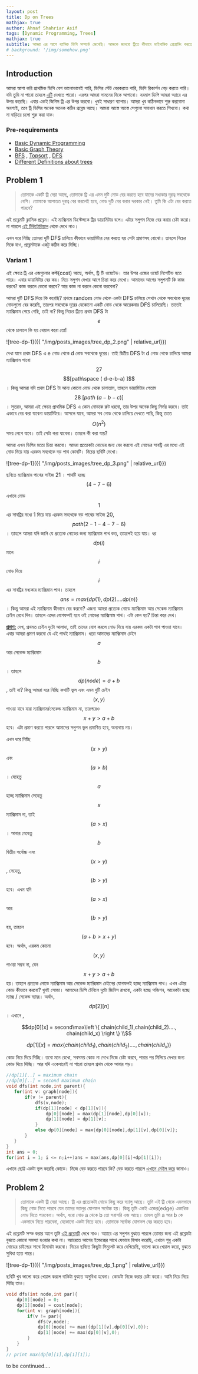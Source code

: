 ```yaml
---
layout: post
title: Dp on Trees
mathjax: true
author: Ahnaf Shahriar Asif
tags: [Dynamic Programming, Trees]
mathjax: true
subtitle: আমরা এর আগে ব্যাসিক ডিপি সম্পর্কে জেনেছি। আজকে জানবো ট্রিতে কীভাবে ডাইনামিক প্রোগ্রামিং করতে হয়। এটি পড়তে হলে ব্যাসিক ডাইনামিক প্র‌োগ্রামিং আর ট্রি-গ্রাফ সম্পর্কে ধারনা থাকতে হবে। 
# background: '/img/somehow.png'
---
```


## Introduction <a name="Introduction"></a>

আমরা আশা করি প্রাথমিক ডিপি বেশ ভালোভাবেই পারি, ডিপির স্টেট বেরকরতে পারি, ডিপি রিকার্শন বেড় করতে পারি। যদি তুমি না পারো তাহলে [এটি](https://duoblogger.github.io/2019/06/28/basic-dynamic-programming.html) দেখতে পারো। এরপর আমরা সামনের দিকে আগাবো। নরমাল ডিপি আমরা অ্যারে এর উপর করেছি। এবার একই জিনিস ট্রি এর উপর করবো। খুবই সাধারণ ব্যাপার। আমরা খুব কঠিনভাবে শুরু করবোনা অবশ্যই, তবে ট্রি ডিপির অনেক অনেক কঠিন প্রব্লেম আছে। আমরা আস্তে আস্তে সেগুলো সমাধান করতে শিখবো। কথা না বাড়িয়ে চলো শুরু করা যাক। 

### Pre-requirements

* [Basic Dynamic Programming](https://duoblogger.github.io/2019/06/28/basic-dynamic-programming.html)
* [Basic Graph Theory](http://www.shafaetsplanet.com/?p=143)
* [BFS](http://www.shafaetsplanet.com/?p=604)  ,  [Topsort](http://www.shafaetsplanet.com/?p=848)  ,  [DFS](http://www.shafaetsplanet.com/?p=973)
* [Different Definitions about trees](https://www.tutorialspoint.com/data_structures_algorithms/tree_data_structure.htm)

## Problem 1 <a name="problem1"></a>

> তোমাকে একটি ট্রি দেয়া আছে, তোমাকে ট্রি এর এমন দুটি নোড বের করতে হবে যাদের মধ্যকার দূরত্ব সবথেকে বেশি। তোমাকে আপাতত দুরত্ব বের করলেই হবে, নোড দুটি বের করার দরকার নেই। তুমি কি এটা বের করতে পারবে? 

এই প্রব্লেমটি ক্লাসিক প্রব্লেম। এই ম্যক্সিমাম ডিস্টেন্সকে ট্রির ডায়ামিটার বলে। এটার সলুশন নিজে বের করার চেষ্টা করো। না পারলে [এই টিউটোরিয়াল](http://www.shafaetsplanet.com/?p=521) থেকে দেখে নাও। 

এখন ধরে নিচ্ছি তোমরা দুটি DFS চালিয়ে কীভাবে ডায়ামিটার বের করতে হয় সেটা প্রমাণসহ বোঝো। তাহলে নিচের দিকে যাও, প্রব্লেমটাকে একটু কঠিন করে দিচ্ছি। 

### Variant 1 <a name="problem1variant1"></a>

এই ক্ষেত্রে ট্রি এর এজগুলোর কস্ট(cost) আছে, অর্থাৎ, ট্রি টি ওয়েটেড। তার উপর এজের ওয়েট নিগেটিভ হতে পারে। এবার ডায়ামিটার বের কর। নিচে সলুশন দেখার আগে চিন্তা করে দেখো। আমাদের আগের সলুশনটি কি কাজ করবে? কাজ করলে কেনো করবে? আর কাজ না করলে কেনো করবেনা? 

আমরা দুটি DFS দিয়ে কি করেছি? প্রথমে random নোড থেকে একটা DFS চালিয়ে সেখান থেকে সবথেকে দূরের নোডগুলো বের করেছি, তারপর সবথেকে দূরের যেকোনো একটি নোড থেকে আরেকবার DFS চালিয়েছি। তাতেই ম্যাক্সিমাম পেয়ে গেছি, তাই না? কিন্তু নিচের ট্রিতে প্রথম DFS টা $$e$$ থেকে চালালে কি হয় খেয়াল করো তো! 

![tree-dp-1]({{ "/img/posts_images/tree_dp_2.png" | relative_url}})

দেখা যাবে প্রথম DFS এ e নোড থেকে d নোড সবথেকে দূরের। তাই দ্বিতীয় DFS টা d নোড থেকে চালিয়ে আমরা ম্যাক্সিমাম পাবো $$27$$ $$[path\space  ( d-e-b-a) ]$$  । কিন্তু আমরা যদি প্রথম DFS টা আন্য কোনো নোড থেকে চালাতাম, তাহলে ডায়ামিটার পেতাম $$28\ [path\ (a-b-c)]$$ । সুতরাং, আমরা এই ক্ষেত্রে প্রাথমিক DFS এ কোন নোডকে রুট ধরবো, তার উপর অনেক কিছু নির্ভর করবে। তাই এভাবে বের করা যাবেনা ডায়ামিটার। আসলে যাবে, আমরা সব নোড থেকে চালিয়ে দেখতে পারি, কিন্তু তাতে $$O(n^2)$$ সময় লেগে যাবে। তাই সেটা করা যাবেনা। তাহলে কী করা যায়? 

আমরা এখন ডিপির মতো চিন্তা করবো। আমরা প্রত্যেকটা নোডের জন্য বের করবো এই নোডের সাবট্রি এর মধ্যে এই নোড দিয়ে যায় এরকম সবথেকে বড় পাথ কোনটি। নিচের ছবিটি দেখ‌ো। 

![tree-dp-1]({{ "/img/posts_images/tree_dp_3.png" | relative_url}})

ছবিতে ম্যাক্সিমাম পাথের সাইজ 21 । পাথটি হচ্ছে $$(4-7-6)$$

এখানে নোড $$1$$ এর সাবট্রির মধ্যে 1 দিয়ে যায় এরকম সবথেকে বড় পাথের সাইজ 20,  $$path(2-1-4-7-6)$$ । তাহলে আমরা যদি জানি যে প্রত্যেক নোডের জন্য ম্যাক্সিমাম পাথ কত, তাহলেই হয়ে যায়। ধর‌ $$dp(i)$$ মানে $$i$$ নোড দিয়ে $$i$$ এর সাবট্রির মধ্যকার ম্যাক্সিমাম পাথ। তাহলে $$ ans = max\left \{ dp(1),dp(2)....dp(n) \right \}$$ ।  কিন্তু আমরা এই ম্যাক্সিমাম কীভাবে বের করবো? এজন্য আমরা প্রত্যেক নোডে ম্যাক্সিমাম আর সেকেন্ড ম্যাক্সিমাম চেইন রেখে দিব। তাহলে এদের যোগফলই হবে ওই নোডের ম্যাক্সিমাম পাথ। এটা কেন হয়? চিন্তা করে দেখ। 

**<u>প্রমাণ:</u>** দেখ, প্রথমত চেইন দুটো আলাদা, তাই তাদের যোগ করলে নোড দিয়ে যায় এরকম একটা পাথ পাওয়া যাবে। এবার আমরা প্রমাণ করবো যে এই পাথই ম্যাক্সিমাম। ধরো আমাদের ম্যাক্সিমাম চেইন $$a$$ আর সেকেন্ড ম্যাক্সিমাম $$b$$ । তাহলে $$dp(node) = a+b$$ , তাই না? কিন্তু আমরা ধরে নিচ্ছি কথাটি ভুল এবং এমন দুটি চেইন $$(x,y)$$  পাওয়া যাবে যারা ম্যাক্সিমাম/সেকেন্ড ম্যাক্সিমাম না, তারপরেও $$x+y > a+b$$  হবে। এটা প্রমাণ করতে পারলে আমাদের সলুশন ভুল প্রমাণিত হবে, অন্যথায় নয়। 

এখন ধরে নিচ্ছি $$(x > y)$$ এবং $$(a > b)$$ । যেহেতু $$a$$ হচ্ছে ম্যাক্সিমাম সেহেতু $$x$$ ম্যাক্সিমাম না, তাই $$(a > x)$$ । আবার যেহেতু $$b$$ দ্বিতীয় সর্বোচ্চ এবং  $$(x  > y)$$, সেহেতু, $$(b > y)$$ হবে। এখন যদি  $$(a > x)$$ আর $$(b > y)$$ হয়, তাহলে $$(a+b > x+y)$$ হবে। অর্থাৎ, এরকম কোনো $$(x,y)$$ পাওয়া সম্ভব না, যেন  $$x+y > a+b$$ হয়। তাহলে প্রত্যেক নোডে ম্যাক্সিমাম আর সেকেন্ড ম্যাক্সিমাম চেইনের যোগফলই হচ্ছে ম্যাক্সিমাম পাথ। এখন এটার কোড কীভাবে করবো? খুবই সোজা। আমাদের ডিপি টেবিলে দুটো জিনিস রাখবো, একটা হচ্ছে পজিশন, আরেকটা হচ্ছে ম্যাক্স / সেকেন্ড ম্যাক্স। অর্থাৎ,$$dp[2][n]$$ । এখানে , 

$$dp[0][x] = second\max\left \{ chain(child_1),chain(child_2)...., chain(child_x) \right \} \\$$

$$dp[1][x] = max\left \{ chain(child_1),chain(child_2)...., chain(child_x) \right \}$$

কোড নিচে দিয়ে দিচ্ছি। তবো মনে রেখো, সবসময় কোড না দেখে নিজে চেষ্টা করবে, পারার পর মিলিয়ে দেখার জন্য কোড দিয়ে দিচ্ছি। আর যদি একেবারেই না পারো তাহলে প্রথম থেকে আবার পড়। 

 ```cpp
//dp[1][..] = maximum chain
//dp[0][..] = second maximum chain 
void dfs(int node,int parent){
    for(int v: graph[node]){
        if(v != parent){
            dfs(v,node);
            if(dp[1][node] < dp[1][v]){
                dp[0][node] = max(dp[1][node],dp[0][v]);
                dp[1][node] = dp[1][v];
            }
            else dp[0][node] = max{dp[0][node],dp[1][v],dp[0][v]};
        }
    }
}
int ans = 0;
for(int i = 1; i <= n;i++)ans = max(ans,dp[0][i]+dp[1][i]);
 ```

এখানে ছোট্ট একটা ভুল করেছি কোডে। নিজে বেড় করতে পারবে কি? বেড় করতে পারলে [এখানে মেইল করে](<https://duoblogger.github.io/contact>) জানাও। 

## Problem 2 <a name="problem2"></a>

> তোমাকে একটা ট্রি দেয়া আছে। ট্রি এর প্রত্যেকটা নোডে কিছু করে ভ্যালু আছে। তুমি এই ট্রি থেকে এমনভাবে কিছু নোড নিতে পারবে যেন তাদের ভ্যালুর যোগফল সর্বোচ্চ হয়। কিন্তু তুমি একই এজের(edge) একাধিক নোড নিতে পারবেনা। অর্থাৎ, ধরো নোড a থেকে b তো সরাসরি এজ আছে। তাহল তুমি  a আর b কে একসাথে নিতে পারবেনা, যেকোনো একটা নিতে হবে। তোমাকে সর্বোচ্চ যোগফল বের করতে হবে। 

এই প্রব্লেমটি সল্ভ করার আগে তুমি [এই প্রব্লেমটি](https://duoblogger.github.io/2019/06/28/basic-dynamic-programming.html#problem3) দেখে নাও। আ্যারে এর সলুশন বুঝতে পারলে তোমার জন্য এই প্রব্লেমটা বুঝতে কোনো সমস্যা হওয়ার কথা না। অ্যারেতে আগের ইন্ডেক্সের সাথে যেভাবে হিসাব করেছি, এখানে শুধু একটা নোডের চাইল্ডের সাথে হিসাবটা করবো। নিচের ছবিতে কিছুটা সিমুলেট করে দেখিয়েছি, ভালো করে খেয়াল করো, বুঝতে সুবিধা হতে পারে। 

![tree-dp-1]({{ "/img/posts_images/tree_dp_1.png" | relative_url}})

ছবিটি খুব ভালো করে খেয়াল করলে বাকিটা বুঝতে অসুবিধা হবেনা। কোডটা নিজে করার চেষ্টা করো। আমি নিচে দিয়ে দিচ্ছি তাও। 

``` c++
void dfs(int node,int par){
    dp[0][node] = 0;
    dp[1][node] = cost[node];
    for(int v: graph[node]){
        if(v != par){
    		dfs(v,node);
            dp[0][node] += max({dp[1][v],dp[0][v],0});
            dp[1][node] += max(dp[0][v],0);
        }
    }
}
// print max(dp[0][1],dp[1][1]);
```

to be continued....



